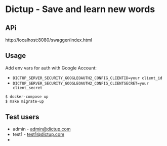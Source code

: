 # Dictup - Save and learn new words

## APi

http://localhost:8080/swagger/index.html

## Usage

Add env vars for auth with Google Account:

- `DICTUP_SERVER_SECURITY_GOOGLEOAUTH2_CONFIG_CLIENTID=your client_id`
- `DICTUP_SERVER_SECURITY_GOOGLEOAUTH2_CONFIG_CLIENTSECRET=your client_secret`

```sh
$ docker-compose up
$ make migrate-up
```

## Test users
- admin - admin@dictup.com
- test1 - test1@dictup.com
- 